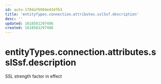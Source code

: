 ```yaml
---
id: auto-178daf6994e43dfb3
title: 'entityTypes.connection.attributes.sslSsf.description'
desc: ''
updated: 1618581297486
created: 1618581297486
---
```

# entityTypes.connection.attributes.sslSsf.description

SSL strength factor in effect
